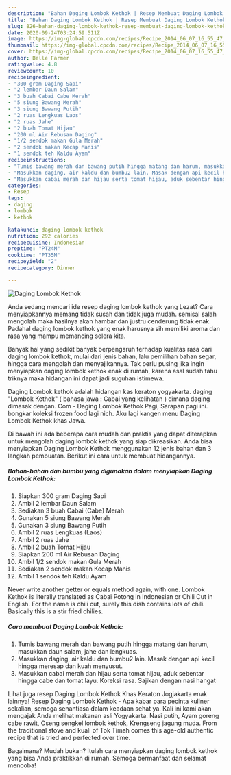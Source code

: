 ```yaml
---
description: "Bahan Daging Lombok Kethok | Resep Membuat Daging Lombok Kethok Yang Enak dan Simpel"
title: "Bahan Daging Lombok Kethok | Resep Membuat Daging Lombok Kethok Yang Enak dan Simpel"
slug: 826-bahan-daging-lombok-kethok-resep-membuat-daging-lombok-kethok-yang-enak-dan-simpel
date: 2020-09-24T03:24:59.511Z
image: https://img-global.cpcdn.com/recipes/Recipe_2014_06_07_16_55_47_335_c86a56_original_20140603_031339/751x532cq70/daging-lombok-kethok-foto-resep-utama.jpg
thumbnail: https://img-global.cpcdn.com/recipes/Recipe_2014_06_07_16_55_47_335_c86a56_original_20140603_031339/751x532cq70/daging-lombok-kethok-foto-resep-utama.jpg
cover: https://img-global.cpcdn.com/recipes/Recipe_2014_06_07_16_55_47_335_c86a56_original_20140603_031339/751x532cq70/daging-lombok-kethok-foto-resep-utama.jpg
author: Belle Farmer
ratingvalue: 4.8
reviewcount: 10
recipeingredient:
- "300 gram Daging Sapi"
- "2 lembar Daun Salam"
- "3 buah Cabai Cabe Merah"
- "5 siung Bawang Merah"
- "3 siung Bawang Putih"
- "2 ruas Lengkuas Laos"
- "2 ruas Jahe"
- "2 buah Tomat Hijau"
- "200 ml Air Rebusan Daging"
- "1/2 sendok makan Gula Merah"
- "2 sendok makan Kecap Manis"
- "1 sendok teh Kaldu Ayam"
recipeinstructions:
- "Tumis bawang merah dan bawang putih hingga matang dan harum, masukkan daun salam, jahe dan lengkuas."
- "Masukkan daging, air kaldu dan bumbu2 lain. Masak dengan api kecil hingga meresap dan kuah menyusut."
- "Masukkan cabai merah dan hijau serta tomat hijau, aduk sebentar hingga cabe dan tomat layu. Koreksi rasa. Sajikan dengan nasi hangat"
categories:
- Resep
tags:
- daging
- lombok
- kethok

katakunci: daging lombok kethok 
nutrition: 292 calories
recipecuisine: Indonesian
preptime: "PT24M"
cooktime: "PT35M"
recipeyield: "2"
recipecategory: Dinner

---
```



![Daging Lombok Kethok](https://img-global.cpcdn.com/recipes/Recipe_2014_06_07_16_55_47_335_c86a56_original_20140603_031339/751x532cq70/daging-lombok-kethok-foto-resep-utama.jpg)

Anda sedang mencari ide resep daging lombok kethok yang Lezat? Cara menyiapkannya memang tidak susah dan tidak juga mudah. semisal salah mengolah maka hasilnya akan hambar dan justru cenderung tidak enak. Padahal daging lombok kethok yang enak harusnya sih memiliki aroma dan rasa yang mampu memancing selera kita.

Banyak hal yang sedikit banyak berpengaruh terhadap kualitas rasa dari daging lombok kethok, mulai dari jenis bahan, lalu pemilihan bahan segar, hingga cara mengolah dan menyajikannya. Tak perlu pusing jika ingin menyiapkan daging lombok kethok enak di rumah, karena asal sudah tahu triknya maka hidangan ini dapat jadi suguhan istimewa.

Daging Lombok kethok adalah hidangan kas keraton yogyakarta. daging &#34;Lombok Kethok&#34; ( bahasa jawa : Cabai yang kelihatan ) dimana daging dimasak dengan. Com - Daging Lombok Kethok Pagi, Sarapan pagi ini. bongkar koleksi frozen food lagi nich. Aku lagi kangen menu Daging Lombok Kethok khas Jawa.


Di bawah ini ada beberapa cara mudah dan praktis yang dapat diterapkan untuk mengolah daging lombok kethok yang siap dikreasikan. Anda bisa menyiapkan Daging Lombok Kethok menggunakan 12 jenis bahan dan 3 langkah pembuatan. Berikut ini cara untuk membuat hidangannya.

<!--inarticleads1-->

##### Bahan-bahan dan bumbu yang digunakan dalam menyiapkan Daging Lombok Kethok:

1. Siapkan 300 gram Daging Sapi
1. Ambil 2 lembar Daun Salam
1. Sediakan 3 buah Cabai (Cabe) Merah
1. Gunakan 5 siung Bawang Merah
1. Gunakan 3 siung Bawang Putih
1. Ambil 2 ruas Lengkuas (Laos)
1. Ambil 2 ruas Jahe
1. Ambil 2 buah Tomat Hijau
1. Siapkan 200 ml Air Rebusan Daging
1. Ambil 1/2 sendok makan Gula Merah
1. Sediakan 2 sendok makan Kecap Manis
1. Ambil 1 sendok teh Kaldu Ayam


Never write another getter or equals method again, with one. Lombok Kethok is literally translated as Cabai Potong in Indonesian or Chili Cut in English. For the name is chili cut, surely this dish contains lots of chili. Basically this is a stir fried chilies. 

<!--inarticleads2-->

##### Cara membuat Daging Lombok Kethok:

1. Tumis bawang merah dan bawang putih hingga matang dan harum, masukkan daun salam, jahe dan lengkuas.
1. Masukkan daging, air kaldu dan bumbu2 lain. Masak dengan api kecil hingga meresap dan kuah menyusut.
1. Masukkan cabai merah dan hijau serta tomat hijau, aduk sebentar hingga cabe dan tomat layu. Koreksi rasa. Sajikan dengan nasi hangat


Lihat juga resep Daging Lombok Kethok Khas Keraton Jogjakarta enak lainnya! Resep Daging Lombok Kethok - Apa kabar para pecinta kuliner sekalian, semoga senantiasa dalam keadaan sehat ya. Kali ini kami akan mengajak Anda melihat makanan asli Yogyakarta. Nasi putih, Ayam goreng cabe rawit, Oseng sengkel lombok kethok, Krengseng jagung muda. From the traditional stove and kuali of Tok Timah comes this age-old authentic recipe that is tried and perfected over time. 

Bagaimana? Mudah bukan? Itulah cara menyiapkan daging lombok kethok yang bisa Anda praktikkan di rumah. Semoga bermanfaat dan selamat mencoba!
